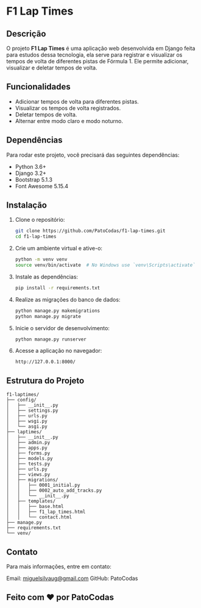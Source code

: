 # F1 Lap Times

## Descrição

O projeto **F1 Lap Times** é uma aplicação web desenvolvida em Django feita para estudos dessa tecnologia, ela serve para registrar e visualizar os tempos de volta de diferentes pistas de Fórmula 1. Ele permite adicionar, visualizar e deletar tempos de volta.

## Funcionalidades

- Adicionar tempos de volta para diferentes pistas.
- Visualizar os tempos de volta registrados.
- Deletar tempos de volta.
- Alternar entre modo claro e modo noturno.

## Dependências

Para rodar este projeto, você precisará das seguintes dependências:

- Python 3.6+
- Django 3.2+
- Bootstrap 5.1.3
- Font Awesome 5.15.4

## Instalação

1. Clone o repositório:

    ```bash
    git clone https://github.com/PatoCodas/f1-lap-times.git
    cd f1-lap-times
    ```

2. Crie um ambiente virtual e ative-o:

    ```bash
    python -m venv venv
    source venv/bin/activate  # No Windows use `venv\Scripts\activate`
    ```

3. Instale as dependências:

    ```bash
    pip install -r requirements.txt
    ```

4. Realize as migrações do banco de dados:

    ```bash
    python manage.py makemigrations
    python manage.py migrate
    ```

5. Inicie o servidor de desenvolvimento:

    ```bash
    python manage.py runserver
    ```

6. Acesse a aplicação no navegador:

    ```text
    http://127.0.0.1:8000/
    ```

## Estrutura do Projeto

```filetree
f1-laptimes/
├── config/
│   ├── __init__.py
│   ├── settings.py
│   ├── urls.py
│   ├── wsgi.py
│   └── asgi.py
├── laptimes/
│   ├── __init__.py
│   ├── admin.py
│   ├── apps.py
│   ├── forms.py
│   ├── models.py
│   ├── tests.py
│   ├── urls.py
│   ├── views.py
│   ├── migrations/
│   │   ├── 0001_initial.py
│   │   ├── 0002_auto_add_tracks.py
│   │   └── __init__.py
│   ├── templates/
│   │   ├── base.html
│   │   ├── f1_lap_times.html
│   │   └── contact.html
├── manage.py
├── requirements.txt
└── venv/
```

## Contato
Para mais informações, entre em contato:

Email: miguelsilvaug@gmail.com
GitHub: PatoCodas

## Feito com ❤️ por PatoCodas